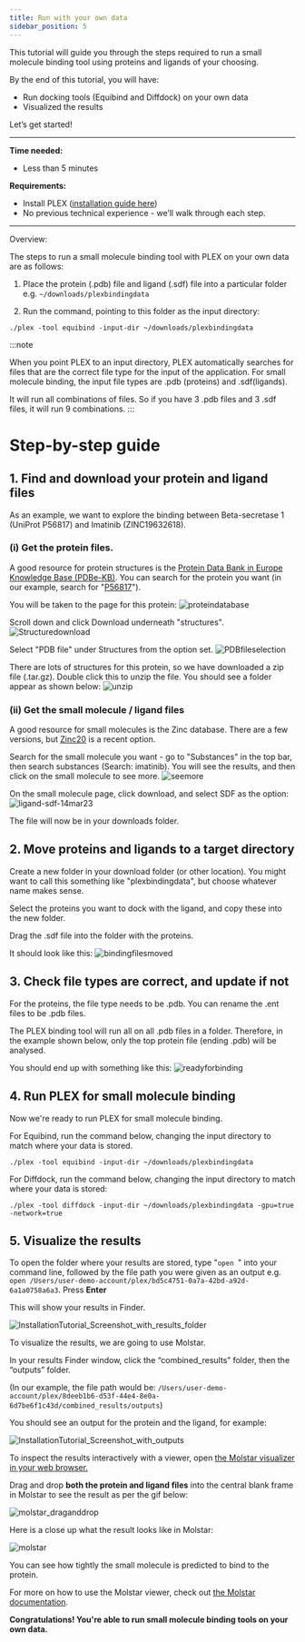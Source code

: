 ```yaml
---
title: Run with your own data
sidebar_position: 5
---
```


This tutorial will guide you through the steps required to run a small molecule binding tool using proteins and ligands of your choosing.

By the end of this tutorial, you will have:

* Run docking tools (Equibind and Diffdock) on your own data
* Visualized the results

Let’s get started!

---

**Time needed:**
- Less than 5 minutes

**Requirements:**

- Install PLEX ([installation guide here](../getting-started/install-plex.md))
- No previous technical experience - we’ll walk through each step.

---

Overview:

The steps to run a small molecule binding tool with PLEX on your own data are as follows:

1. Place the protein (.pdb) file and ligand (.sdf) file into a particular folder e.g. ```~/downloads/plexbindingdata```

2. Run the command, pointing to this folder as the input directory:

```
./plex -tool equibind -input-dir ~/downloads/plexbindingdata
```

:::note

When you point PLEX to an input directory, PLEX automatically searches for files that are the correct file type for the input of the application. For small molecule binding, the input file types are .pdb (proteins) and .sdf(ligands).

It will run all combinations of files. So if you have 3 .pdb files and 3 .sdf files, it will run 9 combinations.
:::

# Step-by-step guide

## 1. Find and download your protein and ligand files

As an example, we want to explore the binding between Beta-secretase 1 (UniProt P56817) and Imatinib (ZINC19632618).

### (i) Get the protein files.

A good resource for protein structures is the [Protein Data Bank in Europe Knowledge Base (PDBe-KB)](https://www.ebi.ac.uk/pdbe/pdbe-kb/). You can search for the protein you want (in our example, search for "[P56817](https://www.ebi.ac.uk/pdbe/pdbe-kb/proteins/p56817)").

You will be taken to the page for this protein: ![proteindatabase](protein-database-14mar23.png)

Scroll down and click Download underneath "structures". ![Structuredownload](protein-download-14mar23.png)

Select "PDB file" under Structures from the option set. ![PDBfileselection](protein-pdb-14mar23.png)

There are lots of structures for this protein, so we have downloaded a zip file (.tar.gz). Double click this to unzip the file. You should see a folder appear as shown below: ![unzip](protein-unzip-14mar23.png)

### (ii) Get the small molecule / ligand files

A good resource for small molecules is the Zinc database. There are a few versions, but [Zinc20](https://zinc20.docking.org) is a recent option.

Search for the small molecule you want - go to "Substances" in the top bar, then search substances (Search: imatinib). You will see the results, and then click on the small molecule to see more. ![seemore](ligand-see-more-14mar23.png)

On the small molecule page, click download, and select SDF as the option: ![ligand-sdf-14mar23](ligand-sdf-14mar23.png)

The file will now be in your downloads folder.

## 2. Move proteins and ligands to a target directory

Create a new folder in your download folder (or other location). You might want to call this something like "plexbindingdata", but choose whatever name makes sense.

Select the proteins you want to dock with the ligand, and copy these into the new folder.

Drag the .sdf file into the folder with the proteins.

It should look like this: ![bindingfilesmoved](binding-files-moved-14mar23.png)

## 3. Check file types are correct, and update if not

For the proteins, the file type needs to be .pdb. You can rename the .ent files to be .pdb files. 

The PLEX binding tool will run all on all .pdb files in a folder. Therefore, in the example shown below, only the top protein file (ending .pdb) will be analysed.

You should end up with something like this: ![readyforbinding](binding-files-ready-14mar23.png)


## 4. Run PLEX for small molecule binding

Now we're ready to run PLEX for small molecule binding.

For Equibind, run the command below, changing the input directory to match where your data is stored.

```
./plex -tool equibind -input-dir ~/downloads/plexbindingdata
```

For Diffdock, run the command below, changing the input directory to match where your data is stored:

```
./plex -tool diffdock -input-dir ~/downloads/plexbindingdata -gpu=true -network=true
```

## 5. Visualize the results

To open the folder where your results are stored, type "```open ```" into your command line, followed by the file path you were given as an output e.g. ```open /Users/user-demo-account/plex/bd5c4751-0a7a-42bd-a92d-6a1a0758a6a3```.  Press **Enter**

This will show your results in Finder.

![InstallationTutorial_Screenshot_with_results_folder](InstallationTutorial_Screenshot_with_results_folder.png)

To visualize the results, we are going to use Molstar.

In your results Finder window, click the “combined_results” folder, then the “outputs” folder.

(In our example, the file path would be: ```/Users/user-demo-account/plex/8deeb1b6-d53f-44e4-8e0a-6d7be6f1c43d/combined_results/outputs```)

You should see an output for the protein and the ligand, for example:

![InstallationTutorial_Screenshot_with_outputs](InstallationTutorial_Screenshot_with_outputs.png)

To inspect the results interactively with a viewer, open [the Molstar visualizer in your web browser.](https://molstar.org/viewer/)

Drag and drop **both the protein and ligand files** into the central blank frame in Molstar to see the result as per the gif below:

![molstar_draganddrop](Gif_-_drag_and_drop_molstar.gif)

Here is a close up what the result looks like in Molstar:

![molstar](InstallationTutorial_Screenshot_of_Molstar.png)

You can see how tightly the small molecule is predicted to bind to the protein. 

For more on how to use the Molstar viewer, check out [the Molstar documentation](https://molstar.org/viewer-docs/).

**Congratulations! You're able to run small molecule binding tools on your own data.**